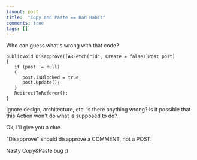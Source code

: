 ```yaml
---
layout: post
title:  "Copy and Paste == Bad Habit"
comments: true
tags: []
---
```



Who can guess what's wrong with that code?

```
publicvoid Disapprove([ARFetch("id", Create = false)]Post post)
{
   if (post != null)
   {
      post.IsBlocked = true;
      post.Update();
   }
   RedirectToReferer();
}
```

Ignore design, architecture, etc. Is there anything wrong? is it possible that this Action won't do what is supposed to do?

Ok, I'll give you a clue.

"Disapprove" should disapprove a COMMENT, not a POST.



Nasty Copy&amp;Paste bug ;)

